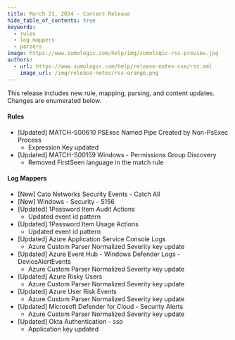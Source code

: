 ```yaml
---
title: March 21, 2024 - Content Release
hide_table_of_contents: true
keywords:
  - rules
  - log mappers
  - parsers
image: https://www.sumologic.com/help/img/sumologic-rss-preview.jpg
authors:
  - url: https://www.sumologic.com/help/release-notes-cse/rss.xml
    image_url: /img/release-notes/rss-orange.png
---
```


This release includes new rule, mapping, parsing, and content updates. Changes are enumerated below.

#### Rules

* [Updated] MATCH-S00610 PSExec Named Pipe Created by Non-PsExec Process
    * Expression Key updated
* [Updated] MATCH-S00159 Windows - Permissions Group Discovery
    * Removed FirstSeen language in the match rule

#### Log Mappers

* [New] Cato Networks Security Events - Catch All
* [New] Windows - Security - 5156
* [Updated] 1Password Item Audit Actions
    * Updated event id pattern
* [Updated] 1Password Item Usage Actions
    * Updated event id pattern
* [Updated] Azure Application Service Console Logs
    * Azure Custom Parser Normalized Severity key update
* [Updated] Azure Event Hub - Windows Defender Logs - DeviceAlertEvents
    * Azure Custom Parser Normalized Severity key update
* [Updated] Azure Risky Users
    * Azure Custom Parser Normalized Severity key update
* [Updated] Azure User Risk Events
    * Azure Custom Parser Normalized Severity key update
* [Updated] Microsoft Defender for Cloud - Security Alerts
    *  Azure Custom Parser Normalized Severity key update
* [Updated] Okta Authentication - sso
    * Application key updated
